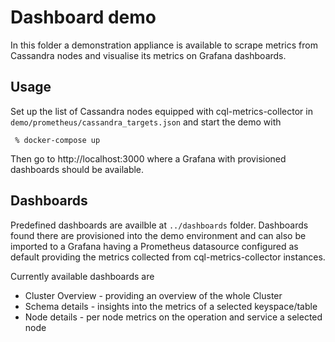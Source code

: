 # Dashboard demo

In this folder a demonstration appliance is available to scrape metrics from Cassandra nodes and visualise its metrics on Grafana dashboards.

## Usage

Set up the list of Cassandra nodes equipped with cql-metrics-collector in `demo/prometheus/cassandra_targets.json` and start the demo with

``` % docker-compose up```

Then go to http://localhost:3000 where a Grafana with provisioned dashboards should be available.

## Dashboards

Predefined dashboards are availble at `../dashboards` folder. Dashboards found there are provisioned into the demo environment and can also be imported to a Grafana having a Prometheus datasource configured as default providing the metrics collected from cql-metrics-collector instances.

Currently available dashboards are

* Cluster Overview - providing an overview of the whole Cluster
* Schema details - insights into the metrics of a selected keyspace/table
* Node details - per node metrics on the operation and service a selected node
